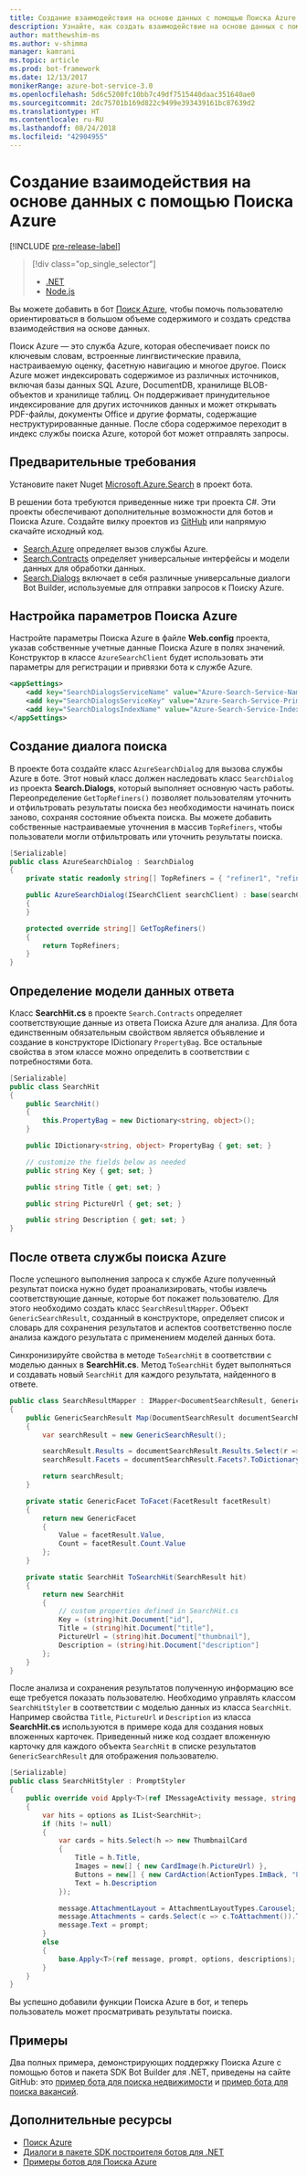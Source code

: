 ```yaml
---
title: Создание взаимодействия на основе данных с помощью Поиска Azure | Документация Майкрософт
description: Узнайте, как создать взаимодействие на основе данных с помощью Поиска Azure и помочь пользователям ориентироваться в большом объеме материалов в боте с помощью пакета SDK Bot Builder для .NET и Поиска Azure.
author: matthewshim-ms
ms.author: v-shimma
manager: kamrani
ms.topic: article
ms.prod: bot-framework
ms.date: 12/13/2017
monikerRange: azure-bot-service-3.0
ms.openlocfilehash: 5d6c5200fc10bb7c49df7515440daac351640ae0
ms.sourcegitcommit: 2dc75701b169d822c9499e393439161bc87639d2
ms.translationtype: HT
ms.contentlocale: ru-RU
ms.lasthandoff: 08/24/2018
ms.locfileid: "42904955"
---
```

# <a name="create-data-driven-experiences-with-azure-search"></a>Создание взаимодействия на основе данных с помощью Поиска Azure 

[!INCLUDE [pre-release-label](../includes/pre-release-label-v3.md)]

> [!div class="op_single_selector"]
> - [.NET](../dotnet/bot-builder-dotnet-search-azure.md)
> - [Node.js](../nodejs/bot-builder-nodejs-search-azure.md)

Вы можете добавить в бот [Поиск Azure](https://azure.microsoft.com/en-us/services/search/), чтобы помочь пользователю ориентироваться в большом объеме содержимого и создать средства взаимодействия на основе данных.

Поиск Azure — это служба Azure, которая обеспечивает поиск по ключевым словам, встроенные лингвистические правила, настраиваемую оценку, фасетную навигацию и многое другое. Поиск Azure может индексировать содержимое из различных источников, включая базы данных SQL Azure, DocumentDB, хранилище BLOB-объектов и хранилище таблиц. Он поддерживает принудительное индексирование для других источников данных и может открывать PDF-файлы, документы Office и другие форматы, содержащие неструктурированные данные. После сбора содержимое переходит в индекс службы поиска Azure, которой бот может отправлять запросы.


## <a name="prerequisites"></a>Предварительные требования

Установите пакет Nuget [Microsoft.Azure.Search](https://www.nuget.org/packages/Microsoft.Azure.Search/4.0.0-preview) в проект бота. 

В решении бота требуются приведенные ниже три проекта C#. Эти проекты обеспечивают дополнительные возможности для ботов и Поиска Azure. Создайте вилку проектов из [GitHub](https://github.com/Microsoft/botBuilder-Samples/tree/master/CSharp/demo-Search) или напрямую скачайте исходный код.

* [Search.Azure](https://github.com/Microsoft/botBuilder-Samples/tree/master/CSharp/demo-Search/Search.Azure) определяет вызов службы Azure. 
* [Search.Contracts](https://github.com/Microsoft/botBuilder-Samples/tree/master/CSharp/demo-Search/Search.Contracts) определяет универсальные интерфейсы и модели данных для обработки данных.
* [Search.Dialogs](https://github.com/Microsoft/botBuilder-Samples/tree/master/CSharp/demo-Search/Search.Dialogs) включает в себя различные универсальные диалоги Bot Builder, используемые для отправки запросов к Поиску Azure.

## <a name="configure-azure-search-settings"></a>Настройка параметров Поиска Azure 

Настройте параметры Поиска Azure в файле **Web.config** проекта, указав собственные учетные данные Поиска Azure в полях значений. Конструктор в классе `AzureSearchClient` будет использовать эти параметры для регистрации и привязки бота к службе Azure.

```xml
<appSettings>
    <add key="SearchDialogsServiceName" value="Azure-Search-Service-Name" /> <!-- replace value field with Azure Service Name --> 
    <add key="SearchDialogsServiceKey" value="Azure-Search-Service-Primary-Key" /> <!-- replace value field with Azure Service Key --> 
    <add key="SearchDialogsIndexName" value="Azure-Search-Service-Index" /> <!-- replace value field with your Azure Search Index --> 
</appSettings>
```

## <a name="create-a-search-dialog"></a>Создание диалога поиска

В проекте бота создайте класс `AzureSearchDialog` для вызова службы Azure в боте. Этот новый класс должен наследовать класс `SearchDialog` из проекта **Search.Dialogs**, который выполняет основную часть работы. Переопределение `GetTopRefiners()` позволяет пользователям уточнить и отфильтровать результаты поиска без необходимости начинать поиск заново, сохраняя состояние объекта поиска. Вы можете добавить собственные настраиваемые уточнения в массив `TopRefiners`, чтобы пользователи могли отфильтровать или уточнить результаты поиска. 

```cs
[Serializable]
public class AzureSearchDialog : SearchDialog
{
    private static readonly string[] TopRefiners = { "refiner1", "refiner2", "refiner3" }; // define your own custom refiners 

    public AzureSearchDialog(ISearchClient searchClient) : base(searchClient, multipleSelection: true)
    {
    }

    protected override string[] GetTopRefiners()
    {
        return TopRefiners;
    }
}
```

## <a name="define-the-response-data-model"></a>Определение модели данных ответа

Класс **SearchHit.cs** в проекте `Search.Contracts` определяет соответствующие данные из ответа Поиска Azure для анализа. Для бота единственным обязательным свойством является объявление и создание в конструкторе IDictionary `PropertyBag`. Все остальные свойства в этом классе можно определить в соответствии с потребностями бота. 

```cs
[Serializable]
public class SearchHit
{
    public SearchHit()
    {
        this.PropertyBag = new Dictionary<string, object>();
    }

    public IDictionary<string, object> PropertyBag { get; set; }

    // customize the fields below as needed 
    public string Key { get; set; }

    public string Title { get; set; }

    public string PictureUrl { get; set; }

    public string Description { get; set; }
}
```

## <a name="after-azure-search-responds"></a>После ответа службы поиска Azure 

После успешного выполнения запроса к службе Azure полученный результат поиска нужно будет проанализировать, чтобы извлечь соответствующие данные, которые бот покажет пользователю. Для этого необходимо создать класс `SearchResultMapper`. Объект `GenericSearchResult`, созданный в конструкторе, определяет список и словарь для сохранения результатов и аспектов соответственно после анализа каждого результата с применением моделей данных бота. 

Синхронизируйте свойства в методе `ToSearchHit` в соответствии с моделью данных в **SearchHit.cs**. Метод `ToSearchHit` будет выполняться и создавать новый `SearchHit` для каждого результата, найденного в ответе.  

```cs
public class SearchResultMapper : IMapper<DocumentSearchResult, GenericSearchResult>
{
    public GenericSearchResult Map(DocumentSearchResult documentSearchResult)
    {
        var searchResult = new GenericSearchResult();

        searchResult.Results = documentSearchResult.Results.Select(r => ToSearchHit(r)).ToList();
        searchResult.Facets = documentSearchResult.Facets?.ToDictionary(kv => kv.Key, kv => kv.Value.Select(f => ToFacet(f)));

        return searchResult;
    }

    private static GenericFacet ToFacet(FacetResult facetResult)
    {
        return new GenericFacet
        {
            Value = facetResult.Value,
            Count = facetResult.Count.Value
        };
    }

    private static SearchHit ToSearchHit(SearchResult hit)
    {
        return new SearchHit
        {
            // custom properties defined in SearchHit.cs 
            Key = (string)hit.Document["id"],
            Title = (string)hit.Document["title"],
            PictureUrl = (string)hit.Document["thumbnail"],
            Description = (string)hit.Document["description"]
        };
    }
}
```
После анализа и сохранения результатов полученную информацию все еще требуется показать пользователю. Необходимо управлять классом `SearchHitStyler` в соответствии с моделью данных из класса `SearchHit`. Например свойства `Title`, `PictureUrl` и `Description` из класса **SearchHit.cs** используются в примере кода для создания новых вложенных карточек. Приведенный ниже код создает вложенную карточку для каждого объекта `SearchHit` в списке результатов `GenericSearchResult` для отображения пользователю.   

```cs
[Serializable]
public class SearchHitStyler : PromptStyler
{
    public override void Apply<T>(ref IMessageActivity message, string prompt, IReadOnlyList<T> options, IReadOnlyList<string> descriptions = null)
    {
        var hits = options as IList<SearchHit>;
        if (hits != null)
        {
            var cards = hits.Select(h => new ThumbnailCard
            {
                Title = h.Title,
                Images = new[] { new CardImage(h.PictureUrl) },
                Buttons = new[] { new CardAction(ActionTypes.ImBack, "Pick this one", value: h.Key) },
                Text = h.Description
            });

            message.AttachmentLayout = AttachmentLayoutTypes.Carousel;
            message.Attachments = cards.Select(c => c.ToAttachment()).ToList();
            message.Text = prompt;
        }
        else
        {
            base.Apply<T>(ref message, prompt, options, descriptions);
        }
    }
}
```
Вы успешно добавили функции Поиска Azure в бот, и теперь пользователь может просматривать результаты поиска.

## <a name="samples"></a>Примеры

Два полных примера, демонстрирующих поддержку Поиска Azure с помощью ботов и пакета SDK Bot Builder для .NET, приведены на сайте GitHub: это [пример бота для поиска недвижимости](https://github.com/Microsoft/BotBuilder-Samples/tree/master/CSharp/demo-Search/RealEstateBot) и [пример бота для поиска вакансий](https://github.com/Microsoft/BotBuilder-Samples/tree/master/CSharp/demo-Search/JobListingBot). 

## <a name="additional-resources"></a>Дополнительные ресурсы
* [Поиск Azure][search]
* [Диалоги в пакете SDK построителя ботов для .NET](bot-builder-dotnet-dialogs.md)
* [Примеры ботов для Поиска Azure](https://github.com/Microsoft/botBuilder-Samples/tree/master/CSharp/demo-Search)

[search]: /azure/search/search-what-is-azure-search
